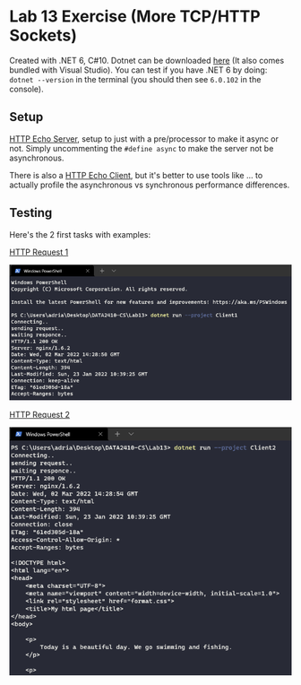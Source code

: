 # Lab 13 Exercise (More TCP/HTTP Sockets)

Created with .NET 6, C#10. Dotnet can be downloaded [here](https://dotnet.microsoft.com/en-us/download) (It also comes bundled with Visual Studio). You can test if you have .NET 6 by doing: `dotnet --version` in the terminal (you should then see `6.0.102` in the console).

## Setup

[HTTP Echo Server](https://github.com/s341507/DATA2410-Csharp/blob/main/Lab11/EchoServer/Program.cs), setup to just with a pre/processor to make it async or not. Simply uncommenting the `#define async` to make the server not be asynchronous.

There is also a [HTTP Echo Client](https://github.com/s341507/DATA2410-Csharp/blob/main/Lab11/EchoClient/Program.cs), but it's better to use tools like ... to actually profile the asynchronous vs synchronous performance differences.

## Testing

Here's the 2 first tasks with examples:

[HTTP Request 1](https://github.com/s341507/DATA2410-Csharp/blob/main/Lab13/Client1/Program.cs)

![](./test1.png)

[HTTP Request 2](https://github.com/s341507/DATA2410-Csharp/blob/main/Lab13/Client2/Program.cs)

![](./test2.png)

